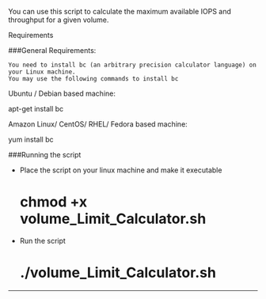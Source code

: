 You can use this script to calculate the maximum available IOPS and throughput for a given volume. 


Requirements

###General Requirements:

    You need to install bc (an arbitrary precision calculator language) on your Linux machine.
    You may use the following commands to install bc

Ubuntu / Debian based machine:

apt-get install bc

Amazon Linux/ CentOS/ RHEL/ Fedora based machine:

yum install bc


###Running the script

- Place the script on your linux machine and make it executable

    # chmod +x volume_Limit_Calculator.sh

- Run the script

    # ./volume_Limit_Calculator.sh

----------------------------------